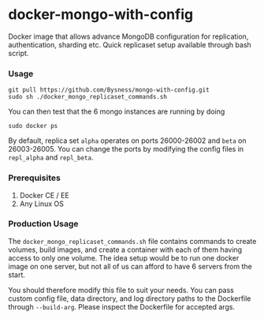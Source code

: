 # docker-mongo-with-config
Docker image that allows advance MongoDB configuration for replication, authentication, sharding etc.
Quick replicaset setup available through bash script.

### Usage ###
```
git pull https://github.com/Bysness/mongo-with-config.git
sudo sh ./docker_mongo_replicaset_commands.sh
```
You can then test that the 6 mongo instances are running by doing
```
sudo docker ps
```
By default, replica set `alpha` operates on ports 26000-26002 and `beta` on 26003-26005. You can change the ports by modifying the config files in `repl_alpha` and `repl_beta`. 


### Prerequisites ###
1. Docker CE / EE
2. Any Linux OS

### Production Usage ###
The `docker_mongo_replicaset_commands.sh` file contains commands to create volumes, build images, and create a container with each of them having access to only one volume. The idea setup would be to run one docker image on one server, but not all of us can afford to have 6 servers from the start.

You should therefore modify this file to suit your needs. You can pass custom config file, data directory, and log directory paths to the Dockerfile through `--build-arg`. Please inspect the Dockerfile for accepted args.
